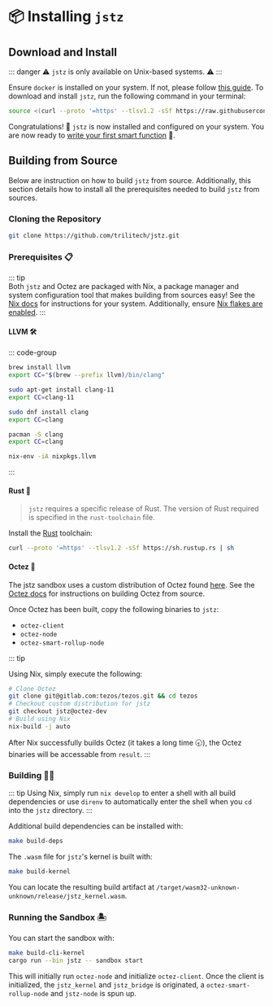 # 📦 Installing `jstz`

## Download and Install

::: danger
⚠️ `jstz` is only available on Unix-based systems. ⚠️
:::

Ensure `docker` is installed on your system. If not, please follow [this guide](https://docs.docker.com/get-docker/).
To download and install `jstz`, run the following command in your terminal:

```sh
source <(curl --proto '=https' --tlsv1.2 -sSf https://raw.githubusercontent.com/trilitech/jstz/main/scripts/install-jstz-cli.sh)
```

Congratulations! 🎉 `jstz` is now installed and configured on your system.
You are now ready to [write your first smart function](./quick_start.md) 🚀.

## Building from Source

Below are instruction on how to build `jstz` from source. Additionally, this section details how to install all the prerequisites needed to build `jstz` from sources.

### Cloning the Repository

```sh
git clone https://github.com/trilitech/jstz.git
```

### Prerequisites 📋

::: tip  
Both `jstz` and Octez are packaged with Nix, a package manager and system configuration tool that makes building from sources easy! See the [Nix docs](https://nixos.org/download.html) for instructions for your system. Additionally, ensure [Nix flakes are enabled](https://nixos.wiki/wiki/Flakes#Enable_flakes).
:::

#### LLVM 🛠️

::: code-group

```sh [MacOS]
brew install llvm
export CC="$(brew --prefix llvm)/bin/clang"
```

```sh [Ubuntu]
sudo apt-get install clang-11
export CC=clang-11
```

```sh [Fedora]
sudo dnf install clang
export CC=clang
```

```sh [Arch Linux]
pacman -S clang
export CC=clang
```

```sh [Nix]
nix-env -iA nixpkgs.llvm
```

:::

#### Rust 🦀

> `jstz` requires a specific release of Rust. The version of Rust required is specified in the `rust-toolchain` file.

Install the [Rust](https://rustup.rs/) toolchain:

```sh
curl --proto '=https' --tlsv1.2 -sSf https://sh.rustup.rs | sh
```

#### Octez 🐙

The jstz sandbox uses a custom distribution of Octez found [here](https://gitlab.com/tezos/tezos/-/tree/jstz@octez-dev). See the [Octez docs](https://tezos.gitlab.io/introduction/howtoget.html?highlight=building#compiling-with-make) for instructions on building Octez from source.

Once Octez has been built, copy the following binaries to `jstz`:

- `octez-client`
- `octez-node`
- `octez-smart-rollup-node`

::: tip

Using Nix, simply execute the following:

```sh
# Clone Octez
git clone git@gitlab.com:tezos/tezos.git && cd tezos
# Checkout custom distribution for jstz
git checkout jstz@octez-dev
# Build using Nix
nix-build -j auto
```

After Nix successfully builds Octez (it takes a long time 🕣), the Octez binaries will be accessable from `result`.
:::

### Building 👷‍♂️

::: tip
Using Nix, simply run `nix develop` to enter a shell with all build dependencies or use `direnv` to automatically enter the shell when you `cd` into the `jstz` directory.
:::

Additional build dependencies can be installed with:

```sh
make build-deps
```

The `.wasm` file for `jstz`'s kernel is built with:

```sh
make build-kernel
```

You can locate the resulting build artifact at `/target/wasm32-unknown-unknown/release/jstz_kernel.wasm`.

### Running the Sandbox 🏝️

You can start the sandbox with:

```sh
make build-cli-kernel
cargo run --bin jstz -- sandbox start
```

This will initially run `octez-node` and initialize `octez-client`. Once the client is initialized, the `jstz_kernel` and `jstz_bridge` is originated, a `octez-smart-rollup-node` and `jstz-node` is spun up.
